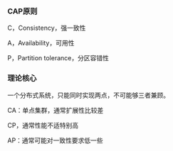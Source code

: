 ### CAP原则

C，Consistency，强一致性

A，Availability，可用性

P，Partition tolerance，分区容错性

### 理论核心

一个分布式系统，只能同时实现两点，不可能够三者兼顾。

CA：单点集群，通常扩展性比较差

CP，通常性能不适特别高

AP：通常可能对一致性要求低一些






















